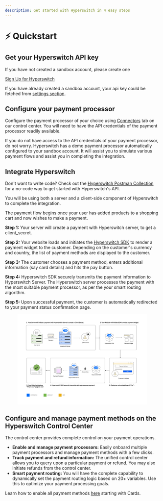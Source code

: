 ```yaml
---
description: Get started with Hyperswitch in 4 easy steps
---
```


# ⚡ Quickstart

## Get your Hyperswitch API key

If you have not created a sandbox account, please create one

[Sign Up for Hyperswitch](https://app.hyperswitch.io/register)

If you have already created a sandbox account, your api key could be fetched from [settings section](https://app.hyperswitch.io/developers).

## Configure your payment processor

Configure the payment processor of your choice using [Connectors](https://app.hyperswitch.io/connectors) tab on our control center. You will need to have the API credentials of the payment processor readily available.

If you do not have access to the API credentials of your payment processor, do not worry. Hyperswitch has a demo payment processor automatically configured to your sandbox account. It will assist you to simulate various payment flows and assist you in completing the integration.

## Integrate Hyperswitch

Don't want to write code? Check out the [Hyperswitch Postman Collection](https://www.postman.com/hyperswitch/workspace/hyperswitch/request/25176183-9b4ad6a8-fbdd-4919-8505-c75c83bdf9d6) for a no-code way to get started with Hyperswitch's API.

You will be using both a server and a client-side component of Hyperswitch to complete the integration.

The payment flow begins once your user has added products to a shopping cart and now wishes to make a payment.

**Step 1:** Your server will create a payment with Hyperswitch server, to get a client\_secret.

**Step 2:** Your website loads and initiates the [Hyperswitch SDK](integration-steps.md) to render a payment widget to the customer. Depending on the customer's currency and country, the list of payment methods are displayed to the customer.

**Step 3:** The customer chooses a payment method, enters additional information (say card details) and hits the pay button.

**Step 4:** Hyperswitch SDK securely transmits the payment information to Hyperswitch Server. The Hyperswitch server processes the payment with the most suitable payment processor, as per the your smart routing algorithm.

**Step 5:** Upon successful payment, the customer is automatically redirected to your payment status confirmation page.

<figure><img src="../.gitbook/assets/image (69).png" alt=""><figcaption></figcaption></figure>

## Configure and manage payment methods on the Hyperswitch Control Center

The control center provides complete control on your payment operations.

* **Enable and manage payment processors:** Easily onboard multiple payment processors and manage payment methods with a few clicks.
* **Track payment and refund information:** The unified control center allows you to query upon a particular payment or refund. You may also initiate refunds from the control center.
* **Smart payment routing:** You will have the complete capability to dynamically set the payment routing logic based on 20+ variables. Use this to optimize your payment processing goals.

Learn how to enable all payment methods [here](payment-methods-setup/cards.md) starting with Cards.

